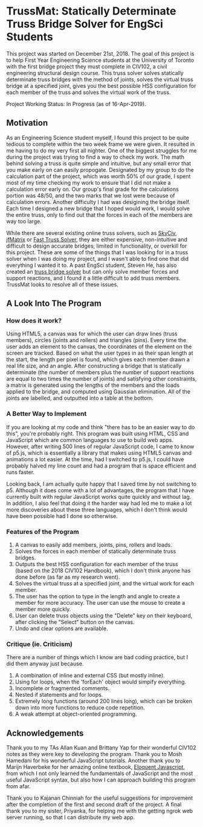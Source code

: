 # TrussMat: Statically Determinate Truss Bridge Solver for EngSci Students
This project was started on December 21st, 2018. The goal of this project is to help First Year Engineering Science students at the University of Toronto with the first bridge project they must complete in CIV102, a civil engineering structural design course. This truss solver solves statically determinate truss bridges with the method of joints, solves the virtual truss bridge at a specified joint, gives you the best possible HSS configuration for each member of the truss and solves the virtual work of the truss.

Project Working Status: In Progress (as of 16-Apr-2019).

## Motivation
As an Engineering Science student myself, I found this project to be quite tedious to complete within the two week frame we were given. It resulted in me having to do my very first all nighter. One of the biggest struggles for me during the project was trying to find a way to check my work. The math behind solving a truss is quite simple and intuitive, but any small error that you make early on can easily propogate. Designated by my group to do the calculation part of the project, which was worth 50% of our grade, I spent most of my time checking my work to ensure that I did not make a calculation error early on. Our group's final grade for the calculations portion was 48/50, and the two marks that we lost were because of calculation errors. Another difficulty I had was desigining the bridge itself. Each time I designed a new bridge that I hoped would work, I would solve the entire truss, only to find out that the forces in each of the members are way too large.

While there are several existing online truss solvers, such as [SkyCiv](https://skyciv.com/), [jfMatrix](http://jfmatrix.com/Analysis) or [Fast Truss Solver](https://www.microsoft.com/en-us/p/fast-truss-solver/9pc290v41k2q), they are either expensive, non-intuitive and difficult to design accurate bridges, limited in functionality, or overkill for this project. These are some of the things that I was looking for in a truss solver when I was doing my project, and I wasn't able to find one that did everything I wanted it to. A past EngSci student, Steven He, has also created an [truss bridge solver](http://engsci.stevenhe.com/trusssolver2) but can only solve member forces and support reactions, and I found it a little difficult to add truss members. TrussMat looks to resolve all of these issues.

## A Look Into The Program
### How does it work?
Using HTML5, a canvas was for which the user can draw lines (truss members), circles (joints and rollers) and triangles (pins). Every time the user adds an element to the canvas, the coordinates of the element on the screen are tracked. Based on what the user types in as their span length at the start, the length per pixel is found, which gives each member drawn a real life size, and an angle. After constructing a bridge that is statically determinate (the number of members plus the number of support reactions are equal to two times the number of joints) and satisfying other constraints, a matrix is generated using the lengths of the members and the loads applied to the bridge, and computed using Gaussian elimination. All of the joints are labelled, and outputted into a table at the bottom.

### A Better Way to Implement
If you are looking at my code and think "there has to be an easier way to do this", you're probably right. This program was built using HTML, CSS and JavaScript which are common languages to use to build web apps. However, after writing 500 lines of regular JavaScript code, I came to know of p5.js, which is essentially a library that makes using HTML5 canvas and animations a lot easier. At the time, had I switched to p5.js, I could have probably halved my line count and had a program that is space efficient and runs faster.

Looking back, I am actually quite happy that I saved time by not switching to p5. Although it does come with a lot of advantages, the program that I have currently built with regular JavaScript works quite quickly and without lag. In addition, I also feel that doing it the harder way had led me to make a lot more discoveries about these three languages, which I don't think would have been possible had I done so otherwise.

### Features of the Program
1. A canvas to easily add members, joints, pins, rollers and loads.
2. Solves the forces in each member of statically determinate truss bridges.
3. Outputs the best HSS configuration for each member of the truss (based on the 2018 CIV102 Handbook), which I don't think anyone has done before (as far as my research went).
4. Solves the virtual truss at a specified joint, and the virtual work for each member.
5. The user has the option to type in the length and angle to create a member for more accuracy. The user can use the mouse to create a member more quickly.
6. User can delete truss objects using the "Delete" key on their keyboard, after clicking the "Select" button on the canvas.
7. Undo and clear options are available.

### Critique (ie. Criticism)
There are a number of things which I know are bad coding practice, but I did them anyway just because.
1. A combination of inline and external CSS (but mostly inline).
2. Using for loops, when the 'forEach' object would simpify everything.
3. Incomplete or fragmented comments.
4. Nested if statements and for loops.
5. Extremely long functions (around 200 lines long), which can be broken down into more functions to reduce code repetition.
6. A weak attempt at object-oriented programming.

## Acknowledgements
Thank you to my TAs Allan Kuan and Brittany Yap for their wonderful CIV102 notes as they were key to developing the program. Thank you to Mosh Hamedani for his wonderful JavaScript tutorials. Another thank you to Marijn Haverbeke for her amazing online textbook, [Eloquent Javascript](https://eloquentjavascript.net/), from which I not only learned the fundamentals of JavaScript and the most useful JavaScript syntax, but also how I can approach building this program from afar.

Thank you to Kajanan Chinniah for the useful suggestions for improvement after the completion of the first and second draft of the project. A final thank you to my sister, Priyanka, for helping me with the getting ngrok web server running, so that I can distribute my web app.